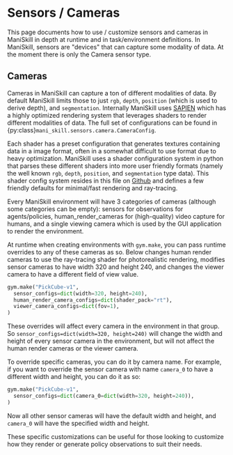 # Sensors / Cameras

This page documents how to use / customize sensors and cameras in ManiSkill in depth at runtime and in task/environment definitions. In ManiSkill, sensors are "devices" that can capture some modality of data. At the moment there is only the Camera sensor type.

## Cameras

Cameras in ManiSkill can capture a ton of different modalities of data. By default ManiSkill limits those to just `rgb`, `depth`, `position` (which is used to derive depth), and `segmentation`. Internally ManiSkill uses [SAPIEN](https://sapien.ucsd.edu/) which has a highly optimized rendering system that leverages shaders to render different modalities of data. The full set of configurations can be found in {py:class}`mani_skill.sensors.camera.CameraConfig`.

Each shader has a preset configuration that generates textures containing data in a image format, often in a somewhat difficult to use format due to heavy optimization. ManiSkill uses a shader configuration system in python that parses these different shaders into more user friendly formats (namely the well known `rgb`, `depth`, `position`, and `segmentation` type data). This shader config system resides in this file on [Github](https://github.com/haosulab/ManiSkill/blob/main/mani_skill/render/shaders.py) and defines a few friendly defaults for minimal/fast rendering and ray-tracing.


Every ManiSkill environment will have 3 categories of cameras (although some categories can be empty): sensors for observations for agents/policies, human_render_cameras for (high-quality) video capture for humans, and a single viewing camera which is used by the GUI application to render the environment.


At runtime when creating environments with `gym.make`, you can pass runtime overrides to any of these cameras as so. Below changes human render cameras to use the ray-tracing shader for photorealistic rendering, modifies sensor cameras to have width 320 and height 240, and changes the viewer camera to have a different field of view value.

```python
gym.make("PickCube-v1",
  sensor_configs=dict(width=320, height=240),
  human_render_camera_configs=dict(shader_pack="rt"),
  viewer_camera_configs=dict(fov=1),
)
```

These overrides will affect every camera in the environment in that group. So `sensor_configs=dict(width=320, height=240)` will change the width and height of every sensor camera in the environment, but will not affect the human render cameras or the viewer camera.

To override specific cameras, you can do it by camera name. For example, if you want to override the sensor camera with name `camera_0` to have a different width and height, you can do it as so:

```python
gym.make("PickCube-v1",
  sensor_configs=dict(camera_0=dict(width=320, height=240)),
)
```

Now all other sensor cameras will have the default width and height, and `camera_0` will have the specified width and height.

These specific customizations can be useful for those looking to customize how they render or generate policy observations to suit their needs. 